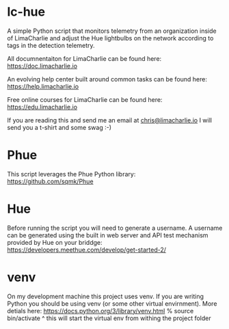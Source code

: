 # lc-hue
A simple Python script that monitors telemetry from an organization inside of LimaCharlie and adjust the Hue lightbulbs on the network according to tags in the detection telemetry.

All documnentaiton for LimaCharlie can be found here: https://doc.limacharlie.io

An evolving help center built around common tasks can be found here: https://help.limacharlie.io

Free online courses for LimaCharlie can be found here: https://edu.limacharlie.io

If you are reading this and send me an email at chris@limacharlie.io I will send you a 
t-shirt and some swag :-)

# Phue
This script leverages the Phue Python library: https://github.com/sqmk/Phue

# Hue
Before running the script you will need to generate a username.
A username can be generated using the built in web server and API test mechanism
provided by Hue on your briddge: https://developers.meethue.com/develop/get-started-2/

# venv
On my development machine this project uses venv. If you are writing Python you should be using venv (or some other virtual envirnment). More detials here: https://docs.python.org/3/library/venv.html
% source bin/activate
^ this will start the virtual env from withing the project folder
